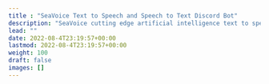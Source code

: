 ```yaml
---
title : "SeaVoice Text to Speech and Speech to Text Discord Bot"
description: "SeaVoice cutting edge artificial intelligence text to speech and speech to text Discord bot documentation"
lead: ""
date: 2022-08-4T23:19:57+00:00
lastmod: 2022-08-4T23:19:57+00:00
weight: 100
draft: false
images: []
---
```

